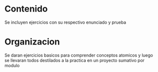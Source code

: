 # Contenido

Se incluyen ejercicios con su respectivo enunciado y prueba

# Organizacion

Se daran ejercicios basicos para comprender conceptos atomicos
y luego se llevaran todos destilados a la practica en un proyecto sumativo
por modulo
